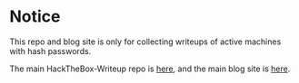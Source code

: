 # Notice

This repo and blog site is only for collecting writeups of active machines with hash passwords.

The main HackTheBox-Writeup repo is [here](https://github.com/zhsh9/HackTheBox-Writeup), and the main blog site is [here](https://htbwp.rtfd.io).
